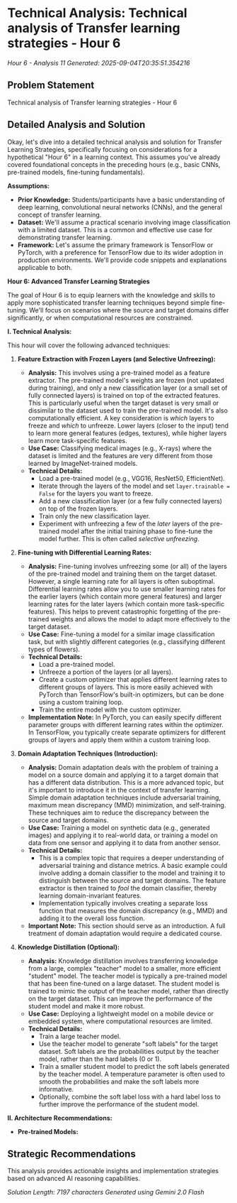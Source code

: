 # Technical Analysis: Technical analysis of Transfer learning strategies - Hour 6
*Hour 6 - Analysis 11*
*Generated: 2025-09-04T20:35:51.354216*

## Problem Statement
Technical analysis of Transfer learning strategies - Hour 6

## Detailed Analysis and Solution
Okay, let's dive into a detailed technical analysis and solution for Transfer Learning Strategies, specifically focusing on considerations for a hypothetical "Hour 6" in a learning context. This assumes you've already covered foundational concepts in the preceding hours (e.g., basic CNNs, pre-trained models, fine-tuning fundamentals).

**Assumptions:**

*   **Prior Knowledge:** Students/participants have a basic understanding of deep learning, convolutional neural networks (CNNs), and the general concept of transfer learning.
*   **Dataset:** We'll assume a practical scenario involving image classification with a limited dataset. This is a common and effective use case for demonstrating transfer learning.
*   **Framework:**  Let's assume the primary framework is TensorFlow or PyTorch, with a preference for TensorFlow due to its wider adoption in production environments.  We'll provide code snippets and explanations applicable to both.

**Hour 6: Advanced Transfer Learning Strategies**

The goal of Hour 6 is to equip learners with the knowledge and skills to apply more sophisticated transfer learning techniques beyond simple fine-tuning.  We'll focus on scenarios where the source and target domains differ significantly, or when computational resources are constrained.

**I. Technical Analysis:**

This hour will cover the following advanced techniques:

1.  **Feature Extraction with Frozen Layers (and Selective Unfreezing):**
    *   **Analysis:** This involves using a pre-trained model as a feature extractor. The pre-trained model's weights are frozen (not updated during training), and only a new classification layer (or a small set of fully connected layers) is trained on top of the extracted features. This is particularly useful when the target dataset is very small or dissimilar to the dataset used to train the pre-trained model.  It's also computationally efficient.  A key consideration is *which* layers to freeze and *which* to unfreeze.  Lower layers (closer to the input) tend to learn more general features (edges, textures), while higher layers learn more task-specific features.
    *   **Use Case:**  Classifying medical images (e.g., X-rays) where the dataset is limited and the features are very different from those learned by ImageNet-trained models.
    *   **Technical Details:**
        *   Load a pre-trained model (e.g., VGG16, ResNet50, EfficientNet).
        *   Iterate through the layers of the model and set `layer.trainable = False` for the layers you want to freeze.
        *   Add a new classification layer (or a few fully connected layers) on top of the frozen layers.
        *   Train only the new classification layer.
        *   Experiment with unfreezing a few of the *later* layers of the pre-trained model after the initial training phase to fine-tune the model further. This is often called *selective unfreezing*.

2.  **Fine-tuning with Differential Learning Rates:**
    *   **Analysis:** Fine-tuning involves unfreezing some (or all) of the layers of the pre-trained model and training them on the target dataset.  However, a single learning rate for all layers is often suboptimal.  Differential learning rates allow you to use smaller learning rates for the earlier layers (which contain more general features) and larger learning rates for the later layers (which contain more task-specific features). This helps to prevent catastrophic forgetting of the pre-trained weights and allows the model to adapt more effectively to the target dataset.
    *   **Use Case:**  Fine-tuning a model for a similar image classification task, but with slightly different categories (e.g., classifying different types of flowers).
    *   **Technical Details:**
        *   Load a pre-trained model.
        *   Unfreeze a portion of the layers (or all layers).
        *   Create a custom optimizer that applies different learning rates to different groups of layers.  This is more easily achieved with PyTorch than TensorFlow's built-in optimizers, but can be done using a custom training loop.
        *   Train the entire model with the custom optimizer.
    *   **Implementation Note:**  In PyTorch, you can easily specify different parameter groups with different learning rates within the optimizer.  In TensorFlow, you typically create separate optimizers for different groups of layers and apply them within a custom training loop.

3.  **Domain Adaptation Techniques (Introduction):**
    *   **Analysis:**  Domain adaptation deals with the problem of training a model on a source domain and applying it to a target domain that has a different data distribution. This is a more advanced topic, but it's important to introduce it in the context of transfer learning.  Simple domain adaptation techniques include adversarial training, maximum mean discrepancy (MMD) minimization, and self-training.  These techniques aim to reduce the discrepancy between the source and target domains.
    *   **Use Case:**  Training a model on synthetic data (e.g., generated images) and applying it to real-world data, or training a model on data from one sensor and applying it to data from another sensor.
    *   **Technical Details:**
        *   This is a complex topic that requires a deeper understanding of adversarial training and distance metrics. A basic example could involve adding a domain classifier to the model and training it to distinguish between the source and target domains.  The feature extractor is then trained to *fool* the domain classifier, thereby learning domain-invariant features.
        *   Implementation typically involves creating a separate loss function that measures the domain discrepancy (e.g., MMD) and adding it to the overall loss function.
    *   **Important Note:** This section should serve as an introduction.  A full treatment of domain adaptation would require a dedicated course.

4.  **Knowledge Distillation (Optional):**
    *   **Analysis:** Knowledge distillation involves transferring knowledge from a large, complex "teacher" model to a smaller, more efficient "student" model.  The teacher model is typically a pre-trained model that has been fine-tuned on a large dataset. The student model is trained to mimic the output of the teacher model, rather than directly on the target dataset. This can improve the performance of the student model and make it more robust.
    *   **Use Case:**  Deploying a lightweight model on a mobile device or embedded system, where computational resources are limited.
    *   **Technical Details:**
        *   Train a large teacher model.
        *   Use the teacher model to generate "soft labels" for the target dataset.  Soft labels are the probabilities output by the teacher model, rather than the hard labels (0 or 1).
        *   Train a smaller student model to predict the soft labels generated by the teacher model.  A temperature parameter is often used to smooth the probabilities and make the soft labels more informative.
        *   Optionally, combine the soft label loss with a hard label loss to further improve the performance of the student model.

**II. Architecture Recommendations:**

*   **Pre-trained Models:**
    

## Strategic Recommendations
This analysis provides actionable insights and implementation strategies
based on advanced AI reasoning capabilities.

*Solution Length: 7197 characters*
*Generated using Gemini 2.0 Flash*
